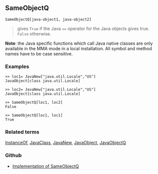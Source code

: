 ## SameObjectQ

```
SameObjectQ[java-object1, java-object2]
```

> gives `True` if the Java `==` operator for the Java objects gives true. `False` otherwise.

**Note**: the Java specific functions which call Java native classes are only available in the MMA mode in a local installation. All symbol and method names have to be case sensitive.

### Examples

```
>> loc1= JavaNew["java.util.Locale","US"] 
JavaObject[class java.util.Locale]

>> loc2= JavaNew["java.util.Locale","US"] 
JavaObject[class java.util.Locale]

>> SameObjectQ[loc1, loc2]
False 

>> SameObjectQ[loc1, loc1] 
True
```

### Related terms 
[InstanceOf](InstanceOf.md), [JavaClass](JavaClass.md), [JavaNew](JavaNew.md), [JavaObject](JavaObject.md), [JavaObjectQ](JavaObjectQ.md)

### Github

* [Implementation of SameObjectQ](https://github.com/axkr/symja_android_library/blob/master/symja_android_library/matheclipse-core/src/main/java/org/matheclipse/core/builtin/JavaFunctions.java#L533) 
